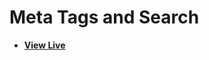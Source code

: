 # Meta Tags and Search

- [**View Live**](https://tahmid-sarker.github.io/Modern-HTML-CSS-Notes/01-Essential-HTML/01-Meta-Tags-and-Search/)